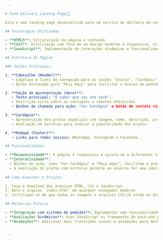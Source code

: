 ```yaml
---

# Food Delivery Landing Page🥗🥝

Esta é uma landing page desenvolvida para um serviço de delivery de comida. O objetivo da página é fornecer uma experiência visual agradável para os usuários, permitindo que eles acessem o cardápio, entrem em contato com o restaurante e visualizem as ofertas e especialidades do menu.

## Tecnologias Utilizadas

- **HTML5**: Estruturação da página e conteúdo.
- **CSS3**: Estilização com foco em um design moderno e responsivo, utilizando Flexbox e Grid Layout para disposição dos elementos.
- **JavaScript**: Implementação de interações dinâmicas e funcionalidade básica, como navegação suave e ações nos botões.

## Estrutura da Página

### Seções Principais

1. **Cabeçalho (Header)**:
   - Logotipo e links de navegação para as seções "Início", "Cardápio" e "Avaliações".
   - Botão destacado para "Peça Aqui" para facilitar o acesso ao pedido.

2. **Seção de Apresentação (Hero)**:
   - Texto principal: "O sabor que vai até você".
   - Descrição curta sobre as vantagens e sabores oferecidos.
   - Botões de chamada para ação: "Ver Cardápio" e botão de contato via telefone.

3. **Cardápio**:
   - Apresentação dos pratos especiais com imagem, nome, descrição, preço e botões de adicionar ao carrinho.
   - Avaliação em estrelas para indicar a popularidade dos pratos.

4. **Rodapé (Footer)**:
   - Links para redes sociais: WhatsApp, Instagram e Facebook.

## Funcionalidades

- **Responsividade**: A página é responsiva e ajusta-se a diferentes tamanhos de tela, proporcionando uma boa experiência tanto em dispositivos móveis quanto em desktops.
- **Interatividade**: 
  - Botões de ação, como "Ver Cardápio" e "Peça Aqui", facilitam o acesso rápido às funcionalidades principais.
  - A avaliação de pratos com estrelas permite ao usuário ter uma ideia de quais pratos são mais populares.
  
## Como Executar o Projeto

1. Faça o download dos arquivos HTML, CSS e JavaScript.
2. Abra o arquivo `index.html` em qualquer navegador moderno.
3. Certifique-se de que todas as imagens e arquivos CSS/JS estão no diretório correto.

## Melhorias Futuras

- **Integração com sistema de pedidos**: Implementar uma funcionalidade de carrinho de compras e pedidos via WhatsApp diretamente da página.
- **Avaliações Dinâmicas**: Usar JavaScript ou frameworks de back-end para permitir que os usuários deixem suas próprias avaliações.
- **Animações**: Adicionar mais transições suaves e animações para melhorar a experiência visual.


---
```


